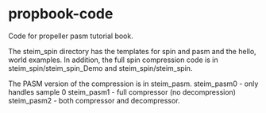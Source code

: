 # propbook-code
Code for propeller pasm tutorial book.

The steim_spin directory has the templates for spin and pasm and the hello, world examples.  In addition, the full spin compression code is in steim_spin/steim_spin_Demo and steim_spin/steim_spin.

The PASM version of the compression is in steim_pasm.
steim_pasm0 - only handles sample 0
steim_pasm1 - full compressor (no decompression)
steim_pasm2 - both compressor and decompressor.
